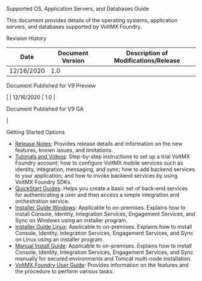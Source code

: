 ﻿ 

Supported OS, Application Servers, and Databases Guide

This document provides details of the operating systems, application servers, and databases supported by VoltMX Foundry.

Revision History

  
| **Date** | **Document Version** | **Description of Modifications/Release** |
| --- | --- | --- |
| 12/16/2020 | 1.0 | 
Document Published for V9 Preview

 |
| 12/16/2020 | 1.0 | 

Document Published for V9 GA

 |

Getting Started Options

*   [Release Notes](http://opensource.voltmxtechsw.com/volt-mx-docs/voltmxlibrary/voltmxfoundry/voltmx_foundry_release_notes/Default.html): Provides release details and information on the new features, known issues, and limitations.
*   [Tutorials and Videos](http://opensource.voltmxtechsw.com/volt-mx-docs/voltmxlibrary/tutorials/voltmxfoundry/Default.html): Step-by-step instructions to set up a trial VoltMX Foundry account; how to configure VoltMX mobile services such as identity, integration, messaging, and sync; how to add backend services to your application; and how to invoke backend services by using VoltMX Foundry SDKs.
*   [QuickStart Guides](http://opensource.voltmxtechsw.com/volt-mx-docs/voltmxlibrary/voltmxfoundry/voltmx_foundry_quickstart_guide/Default.html): Helps you create a basic set of back-end services for authenticating a user and then access a simple integration and orchestration service.
*   [Installer Guide Windows](http://opensource.voltmxtechsw.com/volt-mx-docs/voltmxlibrary/voltmxfoundry/voltmx_foundry_windows_install_guide/Default.html): Applicable to on-premises. Explains how to install Console, Identity, Integration Services, Engagement Services, and Sync on Windows using an installer program.
*   [Installer Guide Linux](http://opensource.voltmxtechsw.com/volt-mx-docs/voltmxlibrary/voltmxfoundry/voltmx_voltmxfoundry_linux_install_guide/Default.html): Applicable to on-premises. Explains how to install Console, Identity, Integration Services, Engagement Services, and Sync on Linux using an installer program.
*   [Manual Install Guide](http://opensource.voltmxtechsw.com/volt-mx-docs/voltmxlibrary/voltmxfoundry/voltmx_foundry_manual_install_guide/Default.html): Applicable to on-premises. Explains how to install Console, Identity, Integration Services, Engagement Services, and Sync manually for secured environments and Tomcat multi-node installation.
*   [VoltMX Foundry User Guide](http://opensource.voltmxtechsw.com/volt-mx-docs/voltmxlibrary/voltmxfoundry/voltmx_foundry_user_guide/Default.html): Provides information on the features and the procedure to perform various tasks.
